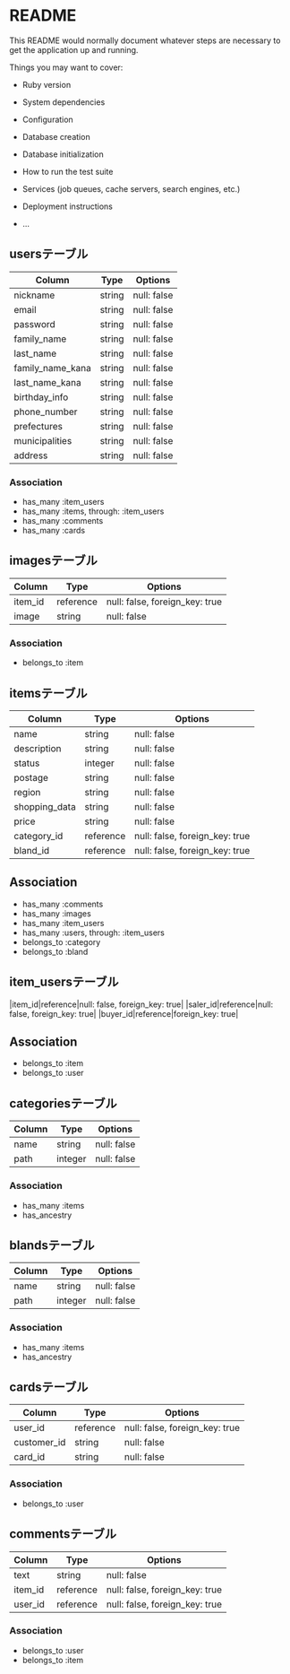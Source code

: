 # README

This README would normally document whatever steps are necessary to get the
application up and running.

Things you may want to cover:

* Ruby version

* System dependencies

* Configuration

* Database creation

* Database initialization

* How to run the test suite

* Services (job queues, cache servers, search engines, etc.)

* Deployment instructions

* ...

## usersテーブル
|Column|Type|Options|
|------|----|-------|
|nickname|string|null: false|
|email|string|null: false|
|password|string|null: false|
|family_name|string|null: false|
|last_name|string|null: false|
|family_name_kana|string|null: false|
|last_name_kana|string|null: false|
|birthday_info|string|null: false|
|phone_number|string|null: false|
|prefectures|string|null: false|
|municipalities|string|null: false|
|address|string|null: false|
### Association
- has_many :item_users
- has_many :items,  through: :item_users
- has_many :comments
- has_many :cards


## imagesテーブル
|Column|Type|Options|
|------|----|-------|
|item_id|reference|null: false, foreign_key: true|
|image|string|null: false|
### Association
- belongs_to :item


## itemsテーブル
|Column|Type|Options|
|------|----|-------|
|name|string|null: false|
|description|string|null: false|
|status|integer|null: false|
|postage|string|null: false|
|region|string|null: false|
|shopping_data|string|null: false|
|price|string|null: false|
|category_id|reference|null: false, foreign_key: true|
|bland_id|reference|null: false, foreign_key: true|
## Association
- has_many :comments
- has_many :images
- has_many :item_users
- has_many :users,  through: :item_users
- belongs_to :category
- belongs_to :bland


## item_usersテーブル
|item_id|reference|null: false, foreign_key: true|
|saler_id|reference|null: false, foreign_key: true|
|buyer_id|reference|foreign_key: true|
## Association
- belongs_to :item
- belongs_to :user


## categoriesテーブル
|Column|Type|Options|
|------|----|-------|
|name|string|null: false|
|path|integer|null: false|
### Association
- has_many :items
- has_ancestry


## blandsテーブル
|Column|Type|Options|
|------|----|-------|
|name|string|null: false|
|path|integer|null: false|
### Association
- has_many :items
- has_ancestry


## cardsテーブル
|Column|Type|Options|
|------|----|-------|
|user_id|reference|null: false, foreign_key: true|
|customer_id|string|null: false|
|card_id|string|null: false|
### Association
- belongs_to :user


## commentsテーブル
|Column|Type|Options|
|------|----|-------|
|text|string|null: false|
|item_id|reference|null: false, foreign_key: true|
|user_id|reference|null: false, foreign_key: true|
### Association
- belongs_to :user
- belongs_to :item